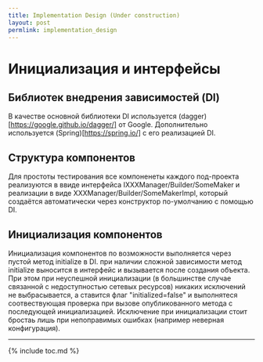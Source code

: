 ```yaml
---
title: Implementation Design (Under construction)
layout: post
permlink: implementation_design
---
```



# Инициализация и интерфейсы
## Библиотек внедрения зависимостей (DI)
В качестве основной библиотеки DI используется (dagger)[https://google.github.io/dagger/] от Google.
Дополнительно используется (Spring)[https://spring.io/] с его реализацией DI.
## Структура компонентов
Для простоты тестирования все компоненеты каждого под-проекта реализуются в ввиде интерфейса IXXXManager/Builder/SomeMaker и реализации в виде XXXManager/Builder/SomeMakerImpl, который создаётся автоматически через конструктор по-умолчанию с помощью DI.
## Инициализация компонентов
Инициализация компонентов по возможности выполняется через пустой метод initialize в DI. при наличии сложной зависимости метод initialize выносится в интерфейс и вызывается после создания объекта.
При этом при неуспешной инициализации (в большинстве случае связанной с недоступностью сетевых ресурсов) никаких исключений не выбрасывается, а ставится флаг "initialized=false" и выполнятеся соотвествующая проверка при вызове опубликованного метода с последующей инициализацией.
Исключение при инициализации стоит бростаь лишь при непоправимых ошибках (например неверная конфигурация).

---
{% include toc.md %}
